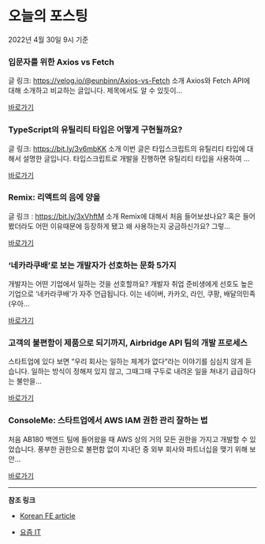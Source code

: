 # 오늘의 포스팅 
2022년 4월 30일 9시 기준 

###  입문자를 위한 Axios vs Fetch 

 글 링크: https://velog.io/@eunbinn/Axios-vs-Fetch 소개 Axios와 Fetch API에 대해 소개하고 비교하는 글입니다. 제목에서도 알 수 있듯이... 

 [바로가기](https://kofearticle.substack.com/p/korean-fe-article-axios-vs-fetch) 

###  TypeScript의 유틸리티 타입은 어떻게 구현될까요? 

 글 링크: https://bit.ly/3v6mbKK 소개 이번 글은 타입스크립트의 유틸리티 타입에 대해서 설명한 글입니다. 타입스크립트로 개발을 진행하면 유틸리티 타입을 사용하여 ... 

 [바로가기](https://kofearticle.substack.com/p/korean-fe-article-typescript-) 

###  Remix: 리액트의 음에 양을 

 글 링크 : https://bit.ly/3xVhftM 소개 Remix에 대해서 처음 들어보셨나요? 혹은 들어봤더라도 어떤 이유때문에 등장하게 됐고 왜 사용하는지 궁금하신가요? 그렇... 

 [바로가기](https://kofearticle.substack.com/p/korean-fe-article-remix-) 

### ‘네카라쿠배’로 보는 개발자가 선호하는 문화 5가지 

 개발자는 어떤 기업에서 일하는 것을 선호할까요? 개발자 취업 준비생에게 선호도 높은 기업으로 ‘네카라쿠배'가 자주 언급됩니다. 이는 네이버, 카카오, 라인, 쿠팡, 배달의민족(우아... 

 [바로가기](https://yozm.wishket.com/magazine/detail/1458/) 

### 고객의 불편함이 제품으로 되기까지, Airbridge API 팀의 개발 프로세스 

 스타트업에 있다 보면 “우리 회사는 일하는 체계가 없다“라는 이야기를 심심치 않게 듣습니다. 일하는 방식이 정해져 있지 않고, 그때그때 구두로 내려온 일을 쳐내기 급급하다는 불만을... 

 [바로가기](https://yozm.wishket.com/magazine/detail/1454/) 

### ConsoleMe: 스타트업에서 AWS IAM 권한 관리 잘하는 법 

 처음 AB180 백엔드 팀에 들어왔을 때 AWS 상의 거의 모든 권한을 가지고 개발할 수 있었습니다. 풍부한 권한으로 불편함 없이 지내던 중 외부 회사와 파트너십을 맺기 위해 보안... 

 [바로가기](https://yozm.wishket.com/magazine/detail/1447/) 

---

**참조 링크**

- [Korean FE article](https://kofearticle.substack.com) 

- [요즘 IT](https://yozm.wishket.com/magazine) 

